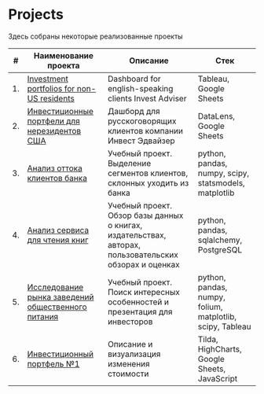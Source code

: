 # Projects

Здесь собраны некоторые реализованные проекты

| #    | Наименование проекта                | Описание                                                     | Стек                                                         |
| ---- | ------------------------------------------------------------ | ------------------------------------------------------------ | ------------------------------------------------------------ |
| 1.   | [Investment portfolios for non-US residents](https://public.tableau.com/app/profile/alex.slobodskoj/viz/Investmentportfoliosfornon-USresidents/portfolios) | Dashboard for english-speaking clients Invest Adviser | Tableau, Google Sheets |
| 2.   | [Инвестиционные портфели для нерезидентов США](https://datalens.yandex/ifh6gonzmke44) | Дашборд для русскоговорящих клиентов компании Инвест Эдвайзер | DataLens, Google Sheets |
| 3.   | [Анализ оттока клиентов банка](https://github.com/AlexSlobodskoj/Projects/blob/main/Bank_Churn/bank_churn.ipynb) | Учебный проект. <br/>Выделение сегментов клиентов, склонных уходить из банка | python, pandas, numpy, scipy, statsmodels, matplotlib |
| 4.   | [Анализ сервиса для чтения книг](https://github.com/AlexSlobodskoj/Projects/blob/main/Book_Service/book_service.ipynb) | Учебный проект. <br/>Обзор базы данных о книгах, издательствах, авторах, пользовательских обзорах и оценках | python, pandas, sqlalchemy, PostgreSQL |
| 5.   | [Исследование рынка заведений общественного питания](https://github.com/AlexSlobodskoj/Projects/tree/main/Food_places_Moscow) | Учебный проект. <br/>Поиск интересных особенностей и презентация для инвесторов | python, pandas, numpy, folium, matplotlib, scipy, Tableau |
| 6.   | [Инвестиционный портфель №1](https://invest-adviser.com/investments/portfolio1) | Описание и визуализация изменения стоимости | Tilda, HighCharts, Google Sheets, JavaScript |
